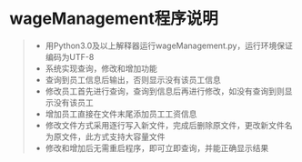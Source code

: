 # wageManagement程序说明

> - 用Python3.0及以上解释器运行wageManagement.py，运行环境保证编码为UTF-8
> - 系统实现查询，修改和增加功能
> - 查询到员工信息后输出，否则显示没有该员工信息
> - 修改员工首先进行查询，查询到信息后再进行修改，如没有查询到则显示没有该员工
> - 增加员工直接在文件末尾添加员工工资信息
> - 修改文件方式采用逐行写入新文件，完成后删除原文件，更改新文件名为原文件，此方式支持大容量文件
> - 修改和增加后无需重启程序，即可立即查询，并能正确显示结果